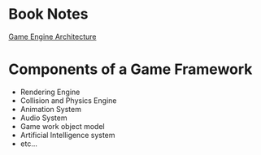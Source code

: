 # Book Notes
[Game Engine Architecture](Books/GameEngineArchitecture)

# Components of a Game Framework
* Rendering Engine
* Collision and Physics Engine
* Animation System
* Audio System
* Game work object model
* Artificial Intelligence system
* etc...
